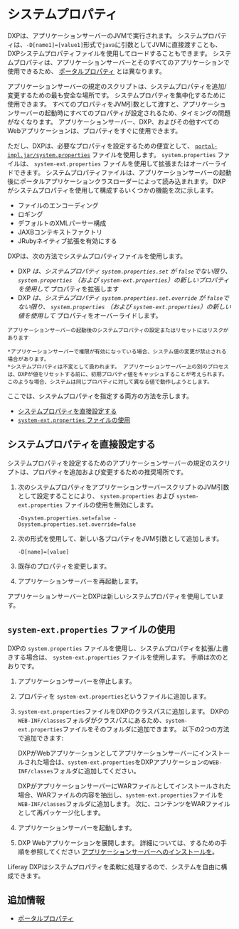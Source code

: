 # システムプロパティ

DXPは、アプリケーションサーバーのJVMで実行されます。 システムプロパティは、`-D[name1]=[value1]`形式で`java`に引数としてJVMに直接渡すことも、DXPシステムプロパティファイルを使用してロードすることもできます。 システムプロパティは、アプリケーションサーバーとそのすべてのアプリケーションで使用できるため、 [ポータルプロパティ](./portal-properties.md) とは異なります。

アプリケーションサーバーの規定のスクリプトは、システムプロパティを追加/変更するための最も安全な場所です。 システムプロパティを集中化するために使用できます。 すべてのプロパティをJVM引数として渡すと、アプリケーションサーバーの起動時にすべてのプロパティが設定されるため、タイミングの問題がなくなります。 アプリケーションサーバー、DXP、およびその他すべてのWebアプリケーションは、プロパティをすぐに使用できます。

ただし、DXPは、必要なプロパティを設定するための便宜として、 [`portal-impl.jar/system.properties`](https://docs.liferay.com/ce/portal/7.3-latest/propertiesdoc/system.properties.html) ファイルを使用します。 `system.properties` ファイルは、 `system-ext.properties` ファイルを使用して拡張またはオーバーライドできます。 システムプロパティファイルは、アプリケーションサーバーの起動後にポータルアプリケーションクラスローダーによって読み込まれます。 DXPがシステムプロパティを使用して構成するいくつかの機能を次に示します。

  - ファイルのエンコーディング
  - ロギング
  - デフォルトのXMLパーサー構成
  - JAXBコンテキストファクトリ
  - JRubyネイティブ拡張を有効にする

DXPは、次の方法でシステムプロパティファイルを使用します。

  - DXP *は、システムプロパティ `system.properties.set` が `false`でない限り、 `system.properties` （および `system-ext.properties`）の新しいプロパティを使用して* プロパティを拡張します
  - DXP *は、システムプロパティ `system.properties.set.override` が `false`でない限り、 `system.properties` （および `system-ext.properties`）の新しい値を使用して* プロパティをオーバーライドします。

```{warning}
アプリケーションサーバーの起動後のシステムプロパティの設定またはリセットにはリスクがあります

*アプリケーションサーバーで権限が有効になっている場合、システム値の変更が禁止される場合があります。
*システムプロパティは不変として扱われます。 アプリケーションサーバー上の別のプロセスは、DXPが値をリセットする前に、初期プロパティ値をキャッシュすることが考えられます。 このような場合、システムは同じプロパティに対して異なる値で動作しようとします。
```

ここでは、システムプロパティを指定する両方の方法を示します。

  - [システムプロパティを直接設定する](#setting-system-properties-directly)
  - [`system-ext.properties` ファイルの使用](#using-a-system-ext-properties-file)

## システムプロパティを直接設定する

システムプロパティを設定するためのアプリケーションサーバーの規定のスクリプトは、プロパティを追加および変更するための推奨場所です。

1.  次のシステムプロパティをアプリケーションサーバースクリプトのJVM引数として設定することにより、 `system.properties` および `system-ext.properties` ファイルの使用を無効にします。
   
        -Dsystem.properties.set=false -Dsystem.properties.set.override=false

2.  次の形式を使用して、新しい各プロパティをJVM引数として追加します。
   
        -D[name]=[value]

3.  既存のプロパティを変更します。

4.  アプリケーションサーバーを再起動します。

アプリケーションサーバーとDXPは新しいシステムプロパティを使用しています。

## `system-ext.properties` ファイルの使用

DXPの `system.properties` ファイルを使用し、システムプロパティを拡張/上書きする場合は、 `system-ext.properties` ファイルを使用します。 手順は次のとおりです。

1.  アプリケーションサーバーを停止します。

2.  プロパティを `system-ext.properties`というファイルに追加します。

3.  `system-ext.properties`ファイルをDXPのクラスパスに追加します。 DXPの`WEB-INF/classes`フォルダがクラスパスにあるため、`system-ext.properties`ファイルをそのフォルダに追加できます。 以下の2つの方法で追加できます:

    DXPがWebアプリケーションとしてアプリケーションサーバーにインストールされた場合は、`system-ext.properties`をDXPアプリケーションの`WEB-INF/classes`フォルダに追加してください。

    DXPがアプリケーションサーバーにWARファイルとしてインストールされた場合、WARファイルの内容を抽出し、`system-ext.properties`ファイルを`WEB-INF/classes`フォルダに追加します。 次に、コンテンツをWARファイルとして再パッケージ化します。

4.  アプリケーションサーバーを起動します。

5.  DXP Webアプリケーションを展開します。 詳細については、するための手順を参照してください [アプリケーションサーバーへのインストールを](../installing-liferay/installing-liferay-on-an-application-server.md)。

Liferay DXPはシステムプロパティを柔軟に処理するので、システムを自由に構成できます。

## 追加情報

  - [ポータルプロパティ](./portal-properties.md)
